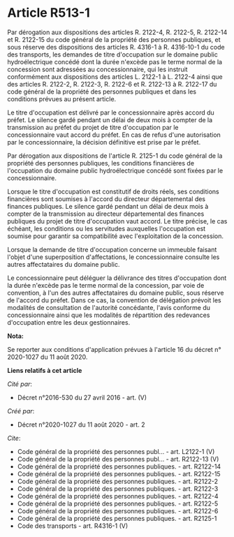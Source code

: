 # Article R513-1

Par dérogation aux dispositions des articles R. 2122-4, R. 2122-5, R. 2122-14 et R. 2122-15 du code général de la propriété
des personnes publiques, et sous réserve des dispositions des articles R. 4316-1 à R. 4316-10-1 du code des transports, les
demandes de titre d'occupation sur le domaine public hydroélectrique concédé dont la durée n'excède pas le terme normal de la
concession sont adressées au concessionnaire, qui les instruit conformément aux dispositions des articles L. 2122-1 à L.
2122-4 ainsi que des articles R. 2122-2, R. 2122-3, R. 2122-6 et R. 2122-13 à R. 2122-17 du code général de la propriété des
personnes publiques et dans les conditions prévues au présent article. 

Le titre d'occupation est délivré par le concessionnaire après accord du préfet. Le silence gardé pendant un délai de deux
mois à compter de la transmission au préfet du projet de titre d'occupation par le concessionnaire vaut accord du préfet. En
cas de refus d'une autorisation par le concessionnaire, la décision définitive est prise par le préfet. 

Par dérogation aux dispositions de l'article R. 2125-1 du code général de la propriété des personnes publiques, les
conditions financières de l'occupation du domaine public hydroélectrique concédé sont fixées par le concessionnaire. 

Lorsque le titre d'occupation est constitutif de droits réels, ses conditions financières sont soumises à l'accord du
directeur départemental des finances publiques. Le silence gardé pendant un délai de deux mois à compter de la transmission
au directeur départemental des finances publiques du projet de titre d'occupation vaut accord. Le titre précise, le cas
échéant, les conditions ou les servitudes auxquelles l'occupation est soumise pour garantir sa compatibilité avec
l'exploitation de la concession. 

Lorsque la demande de titre d'occupation concerne un immeuble faisant l'objet d'une superposition d'affectations, le
concessionnaire consulte les autres affectataires du domaine public. 

Le concessionnaire peut déléguer la délivrance des titres d'occupation dont la durée n'excède pas le terme normal de la
concession, par voie de convention, à l'un des autres affectataires du domaine public, sous réserve de l'accord du préfet.
Dans ce cas, la convention de délégation prévoit les modalités de consultation de l'autorité concédante, l'avis conforme du
concessionnaire ainsi que les modalités de répartition des redevances d'occupation entre les deux gestionnaires.

**Nota:**

Se reporter aux conditions d'application prévues à l'article 16 du décret n° 2020-1027 du 11 août 2020.

**Liens relatifs à cet article**

_Cité par_:

  - Décret n°2016-530 du 27 avril 2016 - art. (V)

_Créé par_:

  - Décret n°2020-1027 du 11 août 2020 - art. 2

_Cite_:

  - Code général de la propriété des personnes publ... - art. L2122-1 (V)
  - Code général de la propriété des personnes publ... - art. R2122-13 (V)
  - Code général de la propriété des personnes publiques. - art. R2122-14
  - Code général de la propriété des personnes publiques. - art. R2122-15
  - Code général de la propriété des personnes publiques. - art. R2122-2
  - Code général de la propriété des personnes publiques. - art. R2122-3
  - Code général de la propriété des personnes publiques. - art. R2122-4
  - Code général de la propriété des personnes publiques. - art. R2122-5
  - Code général de la propriété des personnes publiques. - art. R2122-6
  - Code général de la propriété des personnes publiques. - art. R2125-1
  - Code des transports - art. R4316-1 (V)
